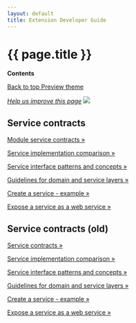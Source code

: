 ```yaml
---
layout: default
title: Extension Developer Guide
---
```


<div class="container bs-docs-container">
   <div class="row">
      <div class="jumbotron">
         <h1 class="api1" id="ext-dev-guide">{{ page.title }}</h1>
               </div>
      <div class="col-xs-3">
         <p><b>Contents</b></p>
         <div style="" id="category" class="bs-docs-sidebar hidden-print hidden-xs hidden-sm affix-top" role="complementary">
         </div>
         <a class="back-to-top" href="#top">
         Back to top
         </a>
         <a href="#" class="bs-docs-theme-toggle">
         Preview theme
         </a>
      </div>
      <div class="col-xs-6" role="main">
         <div class="bs-docs-section">
         <p><a href="{{ site.githuburl }}extension-dev-guide/bk-extension-dev-guide.md" target="_blank"><em>Help us improve this page</em></a>&nbsp;<img src="{{ site.baseurl }}common/images/newWindow.gif"/></p>
          <h2 id="module-services">Service contracts</h2>
           <dl>
               <dt>
                  <p><a href="{{ site.gdeurl }}extension-dev-guide/module-service-contracts/service-contracts.html">Module service contracts &raquo;</a></p>
               </dt>
                <dt>
                  <p><a href="{{ site.gdeurl }}extension-dev-guide/module-service-contracts/service-compare-m1-m2.html">Service implementation comparison &raquo;</a></p>
               </dt>
               <dt>
                  <p><a href="{{ site.gdeurl }}extension-dev-guide/module-service-contracts/service-interface-patterns-concepts.html">Service interface patterns and concepts &raquo;</a></p>
               </dt>
               <dt>
                    <p><a href="{{ site.gdeurl }}extension-dev-guide/module-service-contracts/service-domain-guidelines.html">Guidelines for domain and service layers &raquo;</a></p>
               </dt>
               <dt>
                  <p><a href="{{ site.gdeurl }}extension-dev-guide/module-service-contracts/service-create-example.html">Create a service - example &raquo;</a></p>
               </dt>
               <dt>
                  <p><a href="{{ site.gdeurl }}extension-dev-guide/module-service-contracts/service-to-web-service.html">Expose a service as a web service &raquo;</a></p>
               </dt>
            </dl>
 <h2 id="module-services">Service contracts (old)</h2>
           <dl>
               <dt>
                  <p><a href="{{ site.gdeurl }}extension-dev-guide/services/service-contracts.html">Service contracts &raquo;</a></p>
               </dt>
                <dt>
                  <p><a href="{{ site.gdeurl }}extension-dev-guide/services/service-compare-m1-m2.html">Service implementation comparison &raquo;</a></p>
               </dt>
               <dt>
                  <p><a href="{{ site.gdeurl }}extension-dev-guide/services/service-interface-patterns-concepts.html">Service interface patterns and concepts &raquo;</a></p>
               </dt>
               <dt>
                    <p><a href="{{ site.gdeurl }}extension-dev-guide/services/service-domain-guidelines.html">Guidelines for domain and service layers &raquo;</a></p>
               </dt>
               <dt>
                  <p><a href="{{ site.gdeurl }}extension-dev-guide/services/service-create-example.html">Create a service - example &raquo;</a></p>
               </dt>
               <dt>
                  <p><a href="{{ site.gdeurl }}extension-dev-guide/services/service-to-web-service.html">Expose a service as a web service &raquo;</a></p>
               </dt>
            </dl>
         </div>
      </div>
   </div>
</div>
